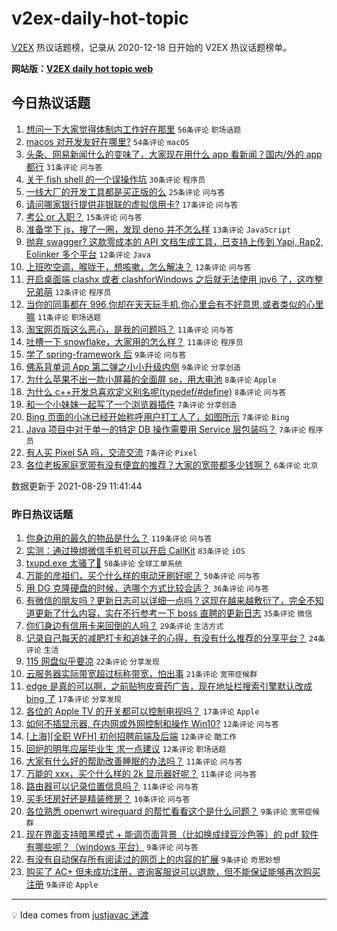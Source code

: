 # v2ex-daily-hot-topic

[V2EX](https://www.v2ex.com/) 热议话题榜，记录从 2020-12-18 日开始的 V2EX 热议话题榜单。

**网站版：[V2EX daily hot topic web](https://boojack.github.io/v2ex-daily-hot-topic-web/)**

## 今日热议话题

<!-- TODAY BEGIN -->

1. [想问一下大家觉得体制内工作好在那里](https://www.v2ex.com/t/798641) `56条评论` `职场话题`
1. [macos 对开发友好在哪里?](https://www.v2ex.com/t/798620) `54条评论` `macOS`
1. [头条、网易新闻什么的变味了，大家现在用什么 app 看新闻？国内/外的 app 都行](https://www.v2ex.com/t/798636) `31条评论` `问与答`
1. [关于 fish shell 的一个误操作坑](https://www.v2ex.com/t/798635) `30条评论` `程序员`
1. [一线大厂的开发工具都是买正版的么](https://www.v2ex.com/t/798597) `25条评论` `问与答`
1. [请问哪家银行提供非银联的虚拟信用卡?](https://www.v2ex.com/t/798656) `17条评论` `问与答`
1. [考公 or 入职？](https://www.v2ex.com/t/798669) `15条评论` `问与答`
1. [准备学下 js，搜了一圈，发现 deno 并不怎么样](https://www.v2ex.com/t/798653) `13条评论` `JavaScript`
1. [抛弃 swagger? 这款零成本的 API 文档生成工具，已支持上传到 Yapi, Rap2, Eolinker 多个平台](https://www.v2ex.com/t/798651) `12条评论` `Java`
1. [上班吹空调，喉咙干，想咳嗽，怎么解决？](https://www.v2ex.com/t/798613) `12条评论` `问与答`
1. [开启桌面端 clashx 或者 clashforWindows 之后就无法使用 ipv6 了，这咋整兄弟萌](https://www.v2ex.com/t/798608) `12条评论` `程序员`
1. [当你的同事都在 996,你却在天天玩手机,你心里会有不好意思,或者类似的心里嘛](https://www.v2ex.com/t/798663) `11条评论` `职场话题`
1. [淘宝网页版这么恶心，是我的问题吗？](https://www.v2ex.com/t/798654) `11条评论` `问与答`
1. [吐槽一下 snowflake，大家用的怎么样？](https://www.v2ex.com/t/798622) `11条评论` `程序员`
1. [学了 spring-framework 后](https://www.v2ex.com/t/798639) `9条评论` `问与答`
1. [佛系背单词 App 第二弹之小小升级内侧](https://www.v2ex.com/t/798605) `9条评论` `分享创造`
1. [为什么苹果不出一款小屏幕的全面屏 se，用大电池](https://www.v2ex.com/t/798677) `8条评论` `Apple`
1. [为什么 c++开发总喜欢定义别名呢(typedef/#define)](https://www.v2ex.com/t/798674) `8条评论` `问与答`
1. [和一个小妹妹一起写了一个浏览器插件](https://www.v2ex.com/t/798679) `7条评论` `分享创造`
1. [Bing 页面的小冰已经开始称呼用户打工人了，如图所示](https://www.v2ex.com/t/798642) `7条评论` `Bing`
1. [Java 项目中对于单一的特定 DB 操作需要用 Service 层包装吗？](https://www.v2ex.com/t/798624) `7条评论` `程序员`
1. [有人买 Pixel 5A 吗，交流交流](https://www.v2ex.com/t/798595) `7条评论` `Pixel`
1. [各位老板家庭宽带有没有便宜的推荐？大家的宽带都多少钱啊？](https://www.v2ex.com/t/798681) `6条评论` `北京`

数据更新于 2021-08-29 11:41:44

<!-- TODAY END -->

### 昨日热议话题

<!-- YESTERDAY BEGIN -->

1. [你身边用的最久的物品是什么？](https://www.v2ex.com/t/798486) `119条评论` `问与答`
1. [实测：通过换绑微信手机号可以开启 CallKit](https://www.v2ex.com/t/798484) `83条评论` `iOS`
1. [txupd.exe 太骚了🐶](https://www.v2ex.com/t/798463) `58条评论` `全球工单系统`
1. [万能的彦祖们，买个什么样的电动牙刷好呢？](https://www.v2ex.com/t/798459) `50条评论` `问与答`
1. [用 DG 克隆硬盘的时候，选哪个方式比较合适？](https://www.v2ex.com/t/798471) `36条评论` `问与答`
1. [有微信的朋友吗？更新日志可以详细一点吗？这现在越来越敷衍了，完全不知道更新了什么内容，实在不行参考一下 boss 直聘的更新日志](https://www.v2ex.com/t/798485) `35条评论` `微信`
1. [你们身边有信用卡来回倒的人吗？](https://www.v2ex.com/t/798511) `29条评论` `生活方式`
1. [记录自己每天的减肥打卡和追妹子的心得，有没有什么推荐的分享平台？](https://www.v2ex.com/t/798491) `24条评论` `生活`
1. [115 网盘似乎要凉](https://www.v2ex.com/t/798534) `22条评论` `分享发现`
1. [云服务器实际带宽超过标称带宽，怕出事](https://www.v2ex.com/t/798521) `21条评论` `宽带症候群`
1. [edge 是真的可以啊，之前贴狗皮膏药广告，现在地址栏搜索引擎默认改成 bing 了](https://www.v2ex.com/t/798550) `17条评论` `分享发现`
1. [各位的 Apple TV 的开关都可以控制电视吗？](https://www.v2ex.com/t/798512) `17条评论` `Apple`
1. [如何不插显示器, 在内网或外网控制和操作 Win10?](https://www.v2ex.com/t/798545) `12条评论` `问与答`
1. [[上海][全职 WFH] 初创招聘前端及后端](https://www.v2ex.com/t/798528) `12条评论` `酷工作`
1. [回炉的明年应届毕业生 求一点建议](https://www.v2ex.com/t/798505) `12条评论` `职场话题`
1. [大家有什么好的帮助改善睡眠的办法吗？](https://www.v2ex.com/t/798535) `11条评论` `问与答`
1. [万能的 xxx，买个什么样的 2k 显示器好呢？](https://www.v2ex.com/t/798501) `11条评论` `问与答`
1. [路由器可以记录位置信息吗？](https://www.v2ex.com/t/798498) `11条评论` `问与答`
1. [买毛坯房好还是精装修房？](https://www.v2ex.com/t/798469) `10条评论` `问与答`
1. [各位熟悉 openwrt wireguard 的帮忙看看这个是什么问题？](https://www.v2ex.com/t/798565) `9条评论` `宽带症候群`
1. [现在界面支持暗黑模式 + 能调页面背景（比如换成绿豆沙色等）的 pdf 软件有哪些呢？（windows 平台）](https://www.v2ex.com/t/798544) `9条评论` `问与答`
1. [有没有自动保存所有阅读过的网页上的内容的扩展](https://www.v2ex.com/t/798536) `9条评论` `奇思妙想`
1. [购买了 AC+ 但未成功注册，咨询客服说可以退款，但不能保证能够再次购买注册](https://www.v2ex.com/t/798516) `9条评论` `Apple`

<!-- YESTERDAY END -->

---

💡 Idea comes from [justjavac 迷渡](https://github.com/justjavac/)
